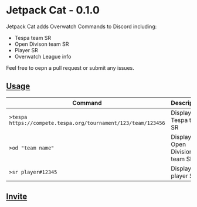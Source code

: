 # Jetpack Cat - 0.1.0
Jetpack Cat adds Overwatch Commands to Discord including:

* Tespa team SR
* Open Divison team SR
* Player SR
* Overwatch League info

Feel free to oepn a pull request or submit any issues.

## [Usage](www.link.to.future.website)

| Command | Description |
|---|---|
| `>tespa https://compete.tespa.org/tournament/123/team/123456` | Display Tespa team SR |
| `>od "team name"` | Display Open Division team SR |
| `>sr player#12345` | Display player SR |


## [Invite](https://discordapp.com/api/oauth2/authorize?client_id=630828400981966848&permissions=321600&scope=bot)
